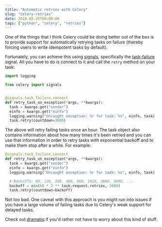 ```yaml
---
title: "Automatic retries with Celery"
slug: "celery-retries"
date: 2018-02-25T00:00:00
tags: ["python", "celery", "retries"]
---
```


One of the things that I think Celery could be doing better out of the
box is to provide support for automatically retrying tasks on failure
(thereby forcing users to write idempotent tasks by default).

Fortunately, you can achieve this using [signals], specifically the
[task-failure] signal.  All you have to do is connect to it and call
the `retry` method on your task:

``` python
import logging

from celery import signals


@signals.task_failure.connect
def retry_task_on_exception(*args, **kwargs):
  task = kwargs.get("sender")
  einfo = kwargs.get("einfo")
  logging.warning("Uncaught exception: %r for task: %s", einfo, task)
  task.retry(countdown=3600)
```

The above will retry failing tasks once an hour.  The task object also
contains information about how many times it's been retried and you
can use that information in order to retry tasks with exponential
backoff and to make them stop after a while.  For example:

``` python
@signals.task_failure.connect
def retry_task_on_exception(*args, **kwargs):
  task = kwargs.get("sender")
  einfo = kwargs.get("einfo")
  logging.warning("Uncaught exception: %r for task: %s", einfo, task)

  # Backoffs: 60, 120, 240, 480, 960, 1920, 3600, 3600, ...
  backoff = min(60 * 2 ** task.request.retries, 3600)
  task.retry(countdown=backoff)
```

Not too bad.  One caveat with this approach is you might run into
issues if you have a large volume of failing tasks due to Celery's
weak support for delayed tasks.

Check out [dramatiq] if you'd rather not have to worry about this kind
of stuff.


[dramatiq]: https://dramatiq.io
[signals]: http://docs.celeryproject.org/en/latest/userguide/signals.html
[task-failure]: http://docs.celeryproject.org/en/latest/userguide/signals.html#task-failure
